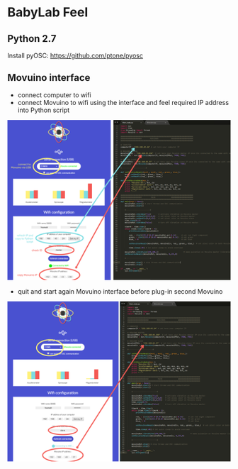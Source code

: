 # BabyLab Feel

## Python 2.7
Install pyOSC: https://github.com/ptone/pyosc

## Movuino interface
* connect computer to wifi  
* connect Movuino to wifi using the interface and feel required IP address into Python script

![alt tag](https://raw.githubusercontent.com/hssnadr/BabyLab_Feel/master/img/ReadMe_01.jpg)

* quit and start again Movuino interface before plug-in second Movuino

![alt tag](https://raw.githubusercontent.com/hssnadr/BabyLab_Feel/master/img/ReadMe_02.jpg)
